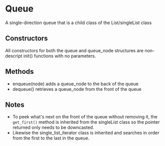 # Queue
A single-direction queue that is a child class of the List/singleList class

## Constructors
All constructors for both the queue and queue_node structures are non-descript init() functions with no parameters.

## Methods
* enqueue(node) adds a queue_node to the back of the queue
* dequeue() retrieves a queue_node from the front of the queue

## Notes
* To peek what's next on the front of the queue without removing it, the `get_first()` method is inherited from the singleList class so the pointer returned only needs to be downcasted.
* Likewise the single_list_iterator class is inherited and searches in order from the first to the last in the queue.
